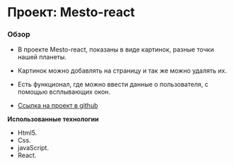 # Проект: Mesto-react

### Обзор

* В проекте Mesto-react, показаны в виде картинок, разные точки нашей планеты. 
* Картинок можно добавлять на страницу и так же можно удалять их.

* Есть функционал, где можно ввести данные о пользователя, с помощью всплывающих окон. 

* [Ссылка на проект в github](https://meder84.github.io/mesto/index.html)


**Использованные технологии**

* Html5.
* Css.
* javaScript.
* React.